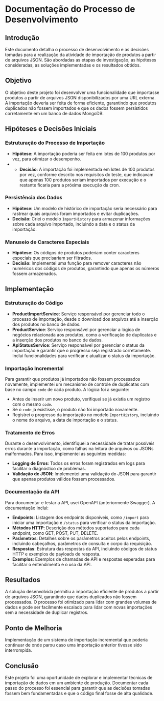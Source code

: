 # Documentação do Processo de Desenvolvimento

## Introdução

Este documento detalha o processo de desenvolvimento e as decisões tomadas para a realização da atividade de importação de produtos a partir de arquivos JSON. São abordadas as etapas de investigação, as hipóteses consideradas, as soluções implementadas e os resultados obtidos.

## Objetivo

O objetivo deste projeto foi desenvolver uma funcionalidade que importasse produtos a partir de arquivos JSON disponibilizados por uma URL externa. A importação deveria ser feita de forma eficiente, garantindo que produtos duplicados não fossem importados e que os dados fossem persistidos corretamente em um banco de dados MongoDB.

## Hipóteses e Decisões Iniciais

### Estruturação do Processo de Importação

- **Hipótese**: A importação poderia ser feita em lotes de 100 produtos por vez, para otimizar o desempenho.
- - **Decisão**: A importação foi implementada em lotes de 100 produtos por vez, conforme descrito nos requisitos do teste, que indicavam que apenas 100 produtos seriam importados por execução e o restante ficaria para a próxima execução da cron.

### Persistência dos Dados

- **Hipótese**: Um modelo de histórico de importação seria necessário para rastrear quais arquivos foram importados e evitar duplicações.
- **Decisão**: Criei o modelo `ImportHistory` para armazenar informações sobre cada arquivo importado, incluindo a data e o status da importação.

### Manuseio de Caracteres Especiais

- **Hipótese**: Os códigos de produtos poderiam conter caracteres especiais que precisariam ser filtrados.
- **Decisão**: Implementei uma função para remover caracteres não numéricos dos códigos de produtos, garantindo que apenas os números fossem armazenados.

## Implementação

### Estruturação do Código

- **ProductImportService**: Serviço responsável por gerenciar todo o processo de importação, desde o download dos arquivos até a inserção dos produtos no banco de dados.
- **ProductService**: Serviço responsável por gerenciar a lógica de negócios relacionada aos produtos, como a verificação de duplicatas e a inserção dos produtos no banco de dados.
- **ApiStatusService**: Serviço responsável por gerenciar o status da importação e garantir que o progresso seja registrado corretamente. Inclui funcionalidades para verificar e atualizar o status da importação.

### Importação Incremental

Para garantir que produtos já importados não fossem processados novamente, implementei um mecanismo de controle de duplicatas com base no campo `code` de cada produto. A lógica foi a seguinte:

- Antes de inserir um novo produto, verifiquei se já existia um registro com o mesmo `code`.
- Se o `code` já existisse, o produto não foi importado novamente.
- Registrei o progresso da importação no modelo `ImportHistory`, incluindo o nome do arquivo, a data de importação e o status.

### Tratamento de Erros

Durante o desenvolvimento, identifiquei a necessidade de tratar possíveis erros durante a importação, como falhas na leitura de arquivos ou JSONs malformados. Para isso, implementei as seguintes medidas:

- **Logging de Erros**: Todos os erros foram registrados em logs para facilitar o diagnóstico de problemas.
- **Validação de JSON**: Implementei uma validação do JSON para garantir que apenas produtos válidos fossem processados.

### Documentação da API

Para documentar e testar a API, usei OpenAPI (anteriormente Swagger). A documentação inclui:

- **Endpoints**: Listagem dos endpoints disponíveis, como `/import` para iniciar uma importação e `/status` para verificar o status da importação.
- **Métodos HTTP**: Descrição dos métodos suportados para cada endpoint, como GET, POST, PUT, DELETE.
- **Parâmetros**: Detalhes sobre os parâmetros aceitos pelos endpoints, incluindo cabeçalhos, parâmetros de consulta e corpo da requisição.
- **Respostas**: Estrutura das respostas da API, incluindo códigos de status HTTP e exemplos de payloads de resposta.
- **Exemplos**: Exemplos de chamadas de API e respostas esperadas para facilitar o entendimento e o uso da API.

## Resultados

A solução desenvolvida permitiu a importação eficiente de produtos a partir de arquivos JSON, garantindo que dados duplicados não fossem processados. O processo foi otimizado para lidar com grandes volumes de dados e pode ser facilmente escalado para lidar com novas importações sem a necessidade de duplicar registros.

## Ponto de Melhoria

Implementação de um sistema de importação incremental que poderia continuar de onde parou caso uma importação anterior tivesse sido interrompida.

## Conclusão

Este projeto foi uma oportunidade de explorar e implementar técnicas de importação de dados em um ambiente de produção. Documentar cada passo do processo foi essencial para garantir que as decisões tomadas fossem bem fundamentadas e que o código final fosse de alta qualidade.
